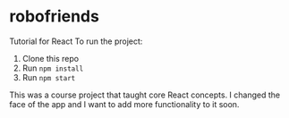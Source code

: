 # robofriends
Tutorial for React
To run the project:

1. Clone this repo
2. Run `npm install`
3. Run `npm start`

This was a course project that taught core React concepts. I changed the face of the app and I want to add more functionality to it soon.
